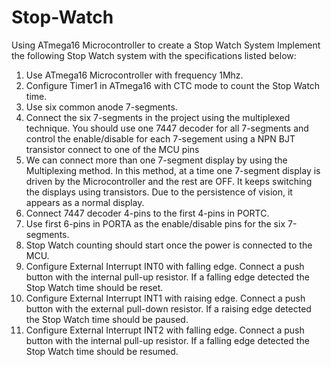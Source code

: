 # Stop-Watch
Using ATmega16 Microcontroller to create a Stop Watch System
Implement the following Stop Watch system with the specifications listed below:
1. Use ATmega16 Microcontroller with frequency 1Mhz.
2. Configure Timer1 in ATmega16 with CTC mode to count the Stop Watch time.
3. Use six common anode 7-segments.
4. Connect the six 7-segments in the project using the multiplexed technique. You 
should use one 7447 decoder for all 7-segments and control the enable/disable for 
each 7-segement using a NPN BJT transistor connect to one of the MCU pins
5. We can connect more than one 7-segment display by using the Multiplexing method. In 
this method, at a time one 7-segment display is driven by the Microcontroller and the rest 
are OFF. It keeps switching the displays using transistors. Due to the persistence of vision, 
it appears as a normal display.
6. Connect 7447 decoder 4-pins to the first 4-pins in PORTC.
7. Use first 6-pins in PORTA as the enable/disable pins for the six 7-segments.
8. Stop Watch counting should start once the power is connected to the MCU.
9. Configure External Interrupt INT0 with falling edge. Connect a push button with the 
internal pull-up resistor. If a falling edge detected the Stop Watch time should be
reset.
10. Configure External Interrupt INT1 with raising edge. Connect a push button with the 
external pull-down resistor. If a raising edge detected the Stop Watch time should be
paused.
11. Configure External Interrupt INT2 with falling edge. Connect a push button with the 
internal pull-up resistor. If a falling edge detected the Stop Watch time should be
resumed.
